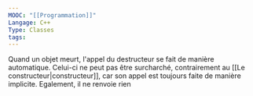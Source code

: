 ```yaml
---
MOOC: "[[Programmation]]"
Langage: C++
Type: Classes
tags:
---
```

Quand un objet meurt, l'appel du destructeur se fait de manière automatique. Celui-ci ne peut pas être surcharché, contrairement au [[Le constructeur|constructeur]], car son appel est toujours faite de manière implicite. Egalement, il ne renvoie rien